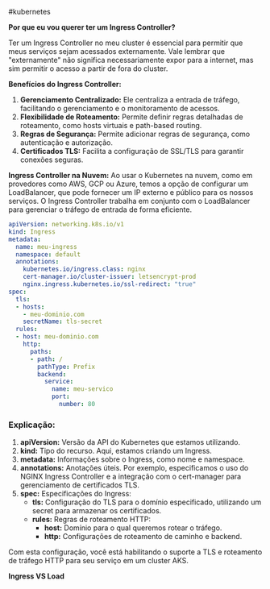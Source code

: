 #kubernetes 

**Por que eu vou querer ter um Ingress Controller?**

Ter um Ingress Controller no meu cluster é essencial para permitir que meus serviços sejam acessados externamente. Vale lembrar que "externamente" não significa necessariamente expor para a internet, mas sim permitir o acesso a partir de fora do cluster.

**Benefícios do Ingress Controller:**
1. **Gerenciamento Centralizado:** Ele centraliza a entrada de tráfego, facilitando o gerenciamento e o monitoramento de acessos.
2. **Flexibilidade de Roteamento:** Permite definir regras detalhadas de roteamento, como hosts virtuais e path-based routing.
3. **Regras de Segurança:** Permite adicionar regras de segurança, como autenticação e autorização.
4. **Certificados TLS:** Facilita a configuração de SSL/TLS para garantir conexões seguras.

**Ingress Controller na Nuvem:**
Ao usar o Kubernetes na nuvem, como em provedores como AWS, GCP ou Azure, temos a opção de configurar um LoadBalancer, que pode fornecer um IP externo e público para os nossos serviços. O Ingress Controller trabalha em conjunto com o LoadBalancer para gerenciar o tráfego de entrada de forma eficiente.

```yaml
apiVersion: networking.k8s.io/v1
kind: Ingress
metadata:
  name: meu-ingress
  namespace: default
  annotations:
    kubernetes.io/ingress.class: nginx
    cert-manager.io/cluster-issuer: letsencrypt-prod
    nginx.ingress.kubernetes.io/ssl-redirect: "true"
spec:
  tls:
  - hosts:
    - meu-dominio.com
    secretName: tls-secret
  rules:
  - host: meu-dominio.com
    http:
      paths:
      - path: /
        pathType: Prefix
        backend:
          service:
            name: meu-servico
            port:
              number: 80
```

### Explicação:
1. **apiVersion:** Versão da API do Kubernetes que estamos utilizando.
2. **kind:** Tipo do recurso. Aqui, estamos criando um Ingress.
3. **metadata:** Informações sobre o Ingress, como nome e namespace.
4. **annotations:** Anotações úteis. Por exemplo, especificamos o uso do NGINX Ingress Controller e a integração com o cert-manager para gerenciamento de certificados TLS.
5. **spec:** Especificações do Ingress:
   - **tls:** Configuração do TLS para o domínio especificado, utilizando um secret para armazenar os certificados.
   - **rules:** Regras de roteamento HTTP:
     - **host:** Domínio para o qual queremos rotear o tráfego.
     - **http:** Configurações de roteamento de caminho e backend.

Com esta configuração, você está habilitando o suporte a TLS e roteamento de tráfego HTTP para seu serviço em um cluster AKS.

**Ingress VS Load**